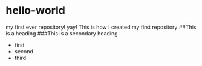 # hello-world
my first ever repository! yay!
This is how I created my first repository
##This is a heading
###This is a secondary heading
* first
* second
* third
